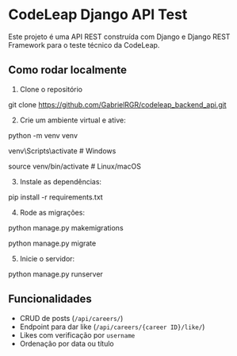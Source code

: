 # CodeLeap Django API Test

Este projeto é uma API REST construída com Django e Django REST Framework para o teste técnico da CodeLeap.

## Como rodar localmente 

1. Clone o repositório

git clone https://github.com/GabrielRGR/codeleap_backend_api.git

2. Crie um ambiente virtual e ative:

python -m venv venv

venv\Scripts\activate  # Windows

source venv/bin/activate  # Linux/macOS

3. Instale as dependências:

pip install -r requirements.txt

4. Rode as migrações:

python manage.py makemigrations

python manage.py migrate

5. Inicie o servidor:

python manage.py runserver

## Funcionalidades

- CRUD de posts (`/api/careers/`)
- Endpoint para dar like (`/api/careers/{career ID}/like/`)
- Likes com verificação por `username`
- Ordenação por data ou título
